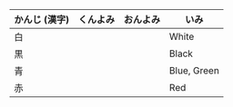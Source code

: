 |  かんじ (漢字) |   くんよみ   |   おんよみ   |     いみ    |
| ----------- | ----------- | ----------- | ----------- |
| 白 | | | White |
| 黒 | | | Black |
| 青 | | | Blue, Green |
| 赤 | | | Red |